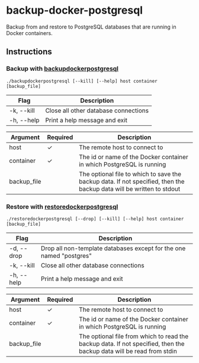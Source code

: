 # backup-docker-postgresql

Backup from and restore to PostgreSQL databases that are running in Docker containers.

## Instructions
 
### Backup with [backupdockerpostgresql](./backupdockerpostgresql)

```
./backupdockerpostgresql [--kill] [--help] host container [backup_file]
```

| Flag | Description |
| --- | --- |
| -k, --kill | Close all other database connections |
| -h, --help | Print a help message and exit |

| Argument | Required |Description |
| --- | --- | --- |
| host | ✓ | The remote host to connect to |
| container | ✓ | The id or name of the Docker container in which PostgreSQL is running |
| backup_file | | The optional file to which to save the backup data. If not specified, then the backup data will be written to stdout |


### Restore with [restoredockerpostgresql](./restoredockerpostgresql)

```
./restoredockerpostgresql [--drop] [--kill] [--help] host container [backup_file]
```

| Flag | Description |
| --- | --- |
| -d, --drop | Drop all non-template databases except for the one named "postgres" |
| -k, --kill | Close all other database connections |
| -h, --help | Print a help message and exit |

| Argument | Required |Description |
| --- | --- | --- |
| host | ✓ | The remote host to connect to |
| container | ✓ | The id or name of the Docker container in which PostgreSQL is running |
| backup_file | | The optional file from which to read the backup data. If not specified, then the backup data will be read from stdin |

